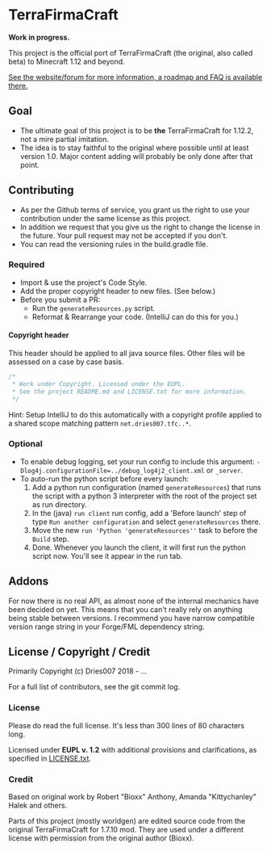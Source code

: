 # TerraFirmaCraft

**Work in progress.**

This project is the official port of TerraFirmaCraft (the original, also called beta) to Minecraft 1.12 and beyond.

[See the website/forum for more information, a roadmap and FAQ is available there.](https://terrafirmacraft.com/) 

## Goal

- The ultimate goal of this project is to be **the** TerraFirmaCraft for 1.12.2, not a mire partial imitation.
- The idea is to stay faithful to the original where possible until at least version 1.0.
  Major content adding will probably be only done after that point.

## Contributing

+ As per the Github terms of service, you grant us the right to use your contribution
  under the same license as this project.
+ In addition we request that you give us the right to change the license in the future.
  Your pull request may not be accepted if you don't.
+ You can read the versioning rules in the build.gradle file.

### Required

+ Import & use the project's Code Style.
+ Add the proper copyright header to new files. (See below.)
+ Before you submit a PR:
    + Run the `generateResources.py` script.
    + Reformat & Rearrange your code. (IntelliJ can do this for you.)

#### Copyright header
This header should be applied to all java source files.
Other files will be assessed on a case by case basis.
```java
/*
 * Work under Copyright. Licensed under the EUPL.
 * See the project README.md and LICENSE.txt for more information.
 */
```
Hint: Setup IntelliJ to do this automatically with a copyright profile applied 
to a shared scope matching pattern `net.dries007.tfc..*`.

### Optional

+ To enable debug logging, set your run config to include this argument: `-Dlog4j.configurationFile=../debug_log4j2_client.xml` or `_server`.
+ To auto-run the python script before every launch:
    1. Add a python run configuration (named `generateResources`) that runs the script with a python 3 interpreter with the root of the project set as run directory.
    2. In the (java) `run client` run config, add a 'Before launch' step of type `Run another configuration` and select `generateResources` there.
    3. Move the new `run 'Python 'generateResources''` task to before the `Build` step.
    4. Done. Whenever you launch the client, it will first run the python script now. You'll see it appear in the run tab. 

## Addons

For now there is no real API, as almost none of the internal mechanics have been decided on yet.
This means that you can't really rely on anything being stable between versions.
I recommend you have narrow compatible version range string in your Forge/FML dependency string.

## License / Copyright / Credit

Primarily Copyright (c) Dries007 2018 - ...

For a full list of contributors, see the git commit log.

### License

Please do read the full license. It's less than 300 lines of 80 characters long.

Licensed under **EUPL v. 1.2** with additional provisions and clarifications, as specified in [LICENSE.txt](LICENSE.txt).

### Credit

Based on original work by Robert "Bioxx" Anthony, Amanda "Kittychanley" Halek and others.

Parts of this project (mostly worldgen) are edited source code from the original TerraFirmaCraft for 1.7.10 mod.
They are used under a different license with permission from the original author (Bioxx).
